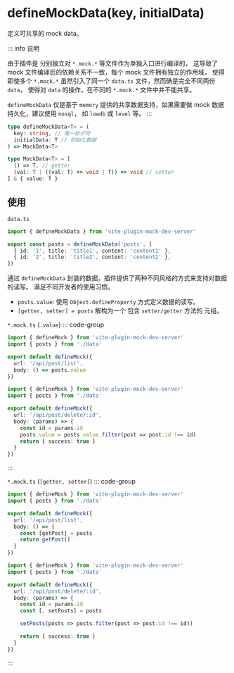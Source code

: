 # defineMockData(key, initialData)

定义可共享的 mock data。

::: info 说明

由于插件是 分别独立对 `*.mock.*` 等文件作为单独入口进行编译的，
这导致了 mock 文件编译后的依赖关系不一致，每个 mock 文件拥有独立的作用域，
使得即使多个 `*.mock.*` 虽然引入了同一个 `data.ts` 文件，然而确是完全不同两份 `data`，
使得对 `data` 的操作，在不同的 `*.mock.*` 文件中并不能共享。

`defineMockData` 仅是基于 `memory` 提供的共享数据支持，如果需要做 mock 数据持久化，建议使用 `nosql`， 如 `lowdb` 或 `level` 等。
:::

```ts
type defineMockData<T> = (
  key: string, // 唯一标识符
  initialData: T // 初始化数据
) => MockData<T>

type MockData<T> = [
  () => T, // getter
  (val: T | ((val: T) => void | T)) => void // setter
] & { value: T }
```

## 使用

`data.ts`

```ts
import { defineMockData } from 'vite-plugin-mock-dev-server'

export const posts = defineMockData('posts', [
  { id: '1', title: 'title1', content: 'content1' },
  { id: '2', title: 'title2', content: 'content2' },
])
```

通过 `defineMockData` 封装的数据，插件提供了两种不同风格的方式来支持对数据的读写。
满足不同开发者的使用习惯。

- `posts.value`: 使用 `Object.defineProperty` 方式定义数据的读写。
- `[getter, setter] = posts` 解构为一个 包含 `setter/getter` 方法的 元组。

`*.mock.ts`  (`.value`)
::: code-group

```ts [post-list.mock.ts]
import { defineMock } from 'vite-plugin-mock-dev-server'
import { posts } from './data'

export default defineMock({
  url: '/api/post/list',
  body: () => posts.value
})
```

```ts [post-delete.mock.ts]
import { defineMock } from 'vite-plugin-mock-dev-server'
import { posts } from './data'

export default defineMock({
  url: '/api/post/delete/:id',
  body: (params) => {
    const id = params.id
    posts.value = posts.value.filter(post => post.id !== id)
    return { success: true }
  }
})
```

:::

`*.mock.ts`  (`[getter, setter]`)
::: code-group

```ts [post-list.mock.ts]
import { defineMock } from 'vite-plugin-mock-dev-server'
import { posts } from './data'

export default defineMock({
  url: '/api/post/list',
  body: () => {
    const [getPost] = posts
    return getPost()
  }
})
```

```ts [post-delete.mock.ts]
import { defineMock } from 'vite-plugin-mock-dev-server'
import { posts } from './data'

export default defineMock({
  url: '/api/post/delete/:id',
  body: (params) => {
    const id = params.id
    const [, setPosts] = posts

    setPosts(posts => posts.filter(post => post.id !== id))

    return { success: true }
  }
})
```

:::
